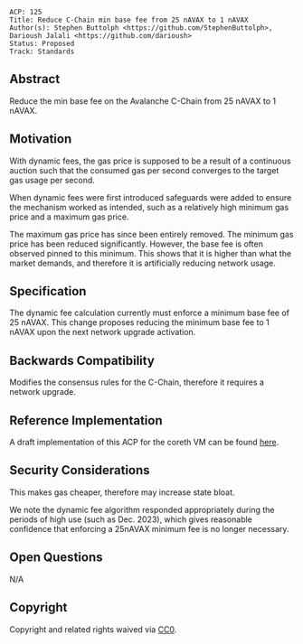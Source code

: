 ```text
ACP: 125
Title: Reduce C-Chain min base fee from 25 nAVAX to 1 nAVAX
Author(s): Stephen Buttolph <https://github.com/StephenButtolph>, Darioush Jalali <https://github.com/darioush>
Status: Proposed
Track: Standards
```

## Abstract

Reduce the min base fee on the Avalanche C-Chain from 25 nAVAX to 1 nAVAX.

## Motivation

With dynamic fees, the gas price is supposed to be a result of a continuous auction such that the consumed gas per second converges to the target gas usage per second.

When dynamic fees were first introduced safeguards were added to ensure the mechanism worked as intended, such as a relatively high minimum gas price and a maximum gas price.

The maximum gas price has since been entirely removed. The minimum gas price has been reduced significantly. However, the base fee is often observed pinned to this minimum. This shows that it is higher than what the market demands, and therefore it is artificially reducing network usage.

## Specification

The dynamic fee calculation currently must enforce a minimum base fee of 25 nAVAX.
This change proposes reducing the minimum base fee to 1 nAVAX upon the next network upgrade activation.

## Backwards Compatibility

Modifies the consensus rules for the C-Chain, therefore it requires a network upgrade.

## Reference Implementation

A draft implementation of this ACP for the coreth VM can be found [here](https://github.com/ava-labs/coreth/pull/604/files).

## Security Considerations

This makes gas cheaper, therefore may increase state bloat.

We note the dynamic fee algorithm responded appropriately during the periods of high use (such as Dec. 2023), which gives reasonable confidence that enforcing a 25nAVAX minimum fee is no longer necessary.

## Open Questions

N/A

## Copyright

Copyright and related rights waived via [CC0](https://creativecommons.org/publicdomain/zero/1.0/).
